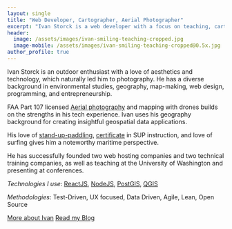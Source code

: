 ```yaml
---
layout: single
title: "Web Developer, Cartographer, Aerial Photographer"
excerpt: "Ivan Storck is a web developer with a focus on teaching, cartography and geospatial data, and aerial photography."
header:
  image: /assets/images/ivan-smiling-teaching-cropped.jpg
  image-mobile: /assets/images/ivan-smiling-teaching-cropped@0.5x.jpg
author_profile: true
---
```


Ivan Storck is an outdoor enthusiast with a love of aesthetics and technology, which naturally led him to photography. He has a diverse background in environmental studies, geography, map-making, web design, programming, and entrepreneurship.

FAA Part 107 licensed [Aerial photography](https://storckphotos.com) and mapping with drones builds on the strengths in his tech experience. Ivan uses his geography background for creating insightful geospatial data applications.

His love of [stand-up-paddling](https://instagram.com/goodpaddle), [certificate](https://www.psupa.com) in SUP instruction, and love of surfing gives him a noteworthy maritime perspective.

He has successfully founded two web hosting companies and two technical training companies, as well as teaching at the University of Washington and presenting at conferences.

_Technologies I use_: [ReactJS](https://facebook.github.io/react/), [NodeJS](http://nodejs.org), [PostGIS](https://postgis.net/), [QGIS](https://www.qgis.org/en/site/)

_Methodologies_: Test-Driven, UX focused, Data Driven, Agile, Lean, Open Source

<a href="/about" class="btn btn--info">More about Ivan</a>
<a href="/blog" class="btn">Read my Blog</a>
